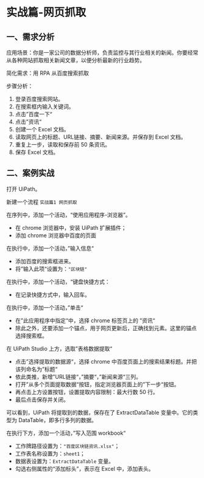 # 实战篇-网页抓取

## 一、需求分析

应用场景：你是一家公司的数据分析师，负责监控与其行业相关的新闻。你要经常从各种网站抓取相关新闻文章，以便分析最新的行业趋势。

简化需求：用 RPA 从百度搜索抓取

步骤分析：

1. 登录百度搜索网站。
2. 在搜索框内输入关键词。
3. 点击”百度一下“
4. 点击”资讯“
5. 创建一个 Excel 文档。
6. 读取网页上的标题、URL链接、摘要、新闻来源。并保存到 Excel 文档。
7. 重复上一步，读取和保存前 50 条资讯。
8. 保存 Excel 文档。

## 二、案例实战

打开 UiPath。

新建一个流程 `实战篇1 网页抓取`

在序列中，添加一个活动，“使用应用程序-浏览器”。

- 在 chrome 浏览器中，安装 UiPath 扩展插件；
- 添加 chrome 浏览器中百度的页面

在执行中，添加一个活动，”输入信息“

- 添加百度的搜索框进来。
- 将”输入此项“设置为：`"区块链"`

在执行中，添加一个活动，“键盘快捷方式：

- 在记录快捷方式中，输入回车。

在执行中，添加一个活动，”单击“

- 在”此应用程序中指定“中，选择 chrome 标签页上的 ”资讯“
- 除此之外，还要添加一个锚点，用于网页更新后，正确找到元素。这里的锚点选择搜索框。

在 UiPath Studio 上方，选取”表格数据提取“

- 点击”选择提取的数据源“，选择 chrome 中百度页面上的搜索结果标题。并把该列命名为”标题“
- 依此类推，新增”URL链接“，”摘要“，”新闻来源“三列。
- 打开”从多个页面提取数据“按钮，指定浏览器页面上的”下一步“按钮。
- 再点击上方设置按钮，设置提取内容限制：最大行数 50 行。
- 最后点击保存并关闭。

可以看到，UiPath 将提取到的数据，保存在了 ExtractDataTable 变量中。它的类型为 DataTable，即多行多列的数据。

在执行下方，添加一个活动，”写入范围 workbook“

- 工作牌路径设置为：`"百度区块链资讯.xlsx"`；
- 工作表名称设置为：`sheet1`；
- 数据表设置为：`ExtractDataTable` 变量。
- 勾选右侧属性的“添加标头”，表示在 Excel 中，添加表头。
